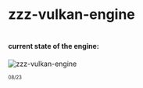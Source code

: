 # zzz-vulkan-engine
#
#
#### current state of the engine:
![zzz-vulkan-engine](https://i.imgur.com/m8kXeDp.png "current state of the engine")

<sub><sup>08/23</sub></sup>
